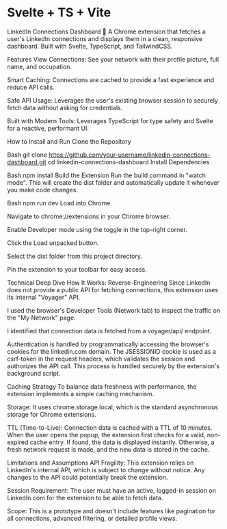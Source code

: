 # Svelte + TS + Vite

LinkedIn Connections Dashboard 🚀
A Chrome extension that fetches a user's LinkedIn connections and displays them in a clean, responsive dashboard. Built with Svelte, TypeScript, and TailwindCSS.

Features
View Connections: See your network with their profile picture, full name, and occupation.

Smart Caching: Connections are cached to provide a fast experience and reduce API calls.

Safe API Usage: Leverages the user's existing browser session to securely fetch data without asking for credentials.

Built with Modern Tools: Leverages TypeScript for type safety and Svelte for a reactive, performant UI.

How to Install and Run
Clone the Repository

Bash
git clone https://github.com/your-username/linkedin-connections-dashboard.git
cd linkedin-connections-dashboard
Install Dependencies

Bash
npm install
Build the Extension
Run the build command in "watch mode". This will create the dist folder and automatically update it whenever you make code changes.

Bash
npm run dev
Load into Chrome

Navigate to chrome://extensions in your Chrome browser.

Enable Developer mode using the toggle in the top-right corner.

Click the Load unpacked button.

Select the dist folder from this project directory.

Pin the extension to your toolbar for easy access.

Technical Deep Dive
How It Works: Reverse-Engineering
Since LinkedIn does not provide a public API for fetching connections, this extension uses its internal "Voyager" API.

I used the browser's Developer Tools (Network tab) to inspect the traffic on the "My Network" page.

I identified that connection data is fetched from a voyager/api/ endpoint.

Authentication is handled by programmatically accessing the browser's cookies for the linkedin.com domain. The JSESSIONID cookie is used as a csrf-token in the request headers, which validates the session and authorizes the API call. This process is handled securely by the extension's background script.

Caching Strategy
To balance data freshness with performance, the extension implements a simple caching mechanism.

Storage: It uses chrome.storage.local, which is the standard asynchronous storage for Chrome extensions.

TTL (Time-to-Live): Connection data is cached with a TTL of 10 minutes. When the user opens the popup, the extension first checks for a valid, non-expired cache entry. If found, the data is displayed instantly. Otherwise, a fresh network request is made, and the new data is stored in the cache.

Limitations and Assumptions
API Fragility: This extension relies on LinkedIn's internal API, which is subject to change without notice. Any changes to the API could potentially break the extension.

Session Requirement: The user must have an active, logged-in session on LinkedIn.com for the extension to be able to fetch data.

Scope: This is a prototype and doesn't include features like pagination for all connections, advanced filtering, or detailed profile views.
